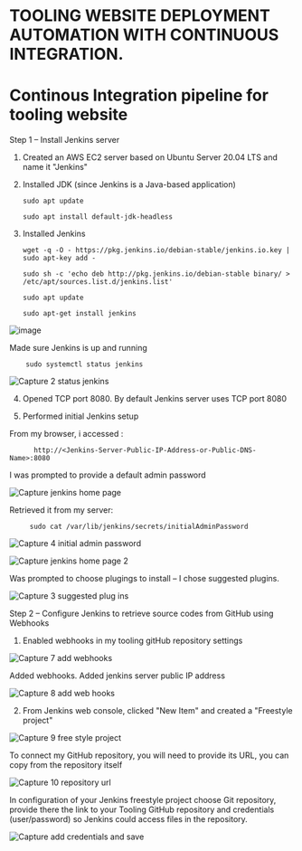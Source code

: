 
# TOOLING WEBSITE DEPLOYMENT AUTOMATION WITH CONTINUOUS INTEGRATION. 

# Continous Integration pipeline for tooling website 

Step 1 – Install Jenkins server

1. Created an AWS EC2 server based on Ubuntu Server 20.04 LTS and name it "Jenkins"

2. Installed JDK (since Jenkins is a Java-based application)

       sudo apt update
       
       sudo apt install default-jdk-headless
       
3. Installed Jenkins

       wget -q -O - https://pkg.jenkins.io/debian-stable/jenkins.io.key | sudo apt-key add -
       
       sudo sh -c 'echo deb http://pkg.jenkins.io/debian-stable binary/ > /etc/apt/sources.list.d/jenkins.list'
             
       sudo apt update
       
       sudo apt-get install jenkins

![image](https://user-images.githubusercontent.com/92916632/150677076-108d226d-3961-441c-9b2d-e2c4bff15bcd.png)

       
  Made sure Jenkins is up and running
  
        sudo systemctl status jenkins
        
![Capture 2 status jenkins](https://user-images.githubusercontent.com/92916632/150677178-4c8cb1c3-a391-4f20-aac2-4335f8ff8f1f.PNG)

        
 4. Opened TCP port 8080. By default Jenkins server uses TCP port 8080




5. Performed initial Jenkins setup


From my browser, i accessed :

          http://<Jenkins-Server-Public-IP-Address-or-Public-DNS-Name>:8080
  

  I was prompted to provide a default admin password
  
 ![Capture jenkins home page](https://user-images.githubusercontent.com/92916632/150677479-0e0167dd-1075-4331-8edb-6d1e4cdba5bc.PNG) 
  

  
  Retrieved it from my server:
  
         sudo cat /var/lib/jenkins/secrets/initialAdminPassword

![Capture 4 initial admin password](https://user-images.githubusercontent.com/92916632/150677646-83163612-486f-462c-9acb-3be788a74c92.PNG)

![Capture jenkins home page 2](https://user-images.githubusercontent.com/92916632/150677814-2cc5cf1c-9fa2-4592-9e4f-f548fa75cb0a.PNG)


 
 Was prompted to choose plugings to install – I chose suggested plugins.
 
 ![Capture 3 suggested plug ins](https://user-images.githubusercontent.com/92916632/150677349-00e378d9-4b74-476e-bdd0-845612c45ac6.PNG)

 
 
 
 Step 2 – Configure Jenkins to retrieve source codes from GitHub using Webhooks
 

1. Enabled webhooks in my tooling gitHub repository settings

![Capture 7 add webhooks](https://user-images.githubusercontent.com/92916632/150678029-a4cd0984-fd37-4123-91fd-f87da62285c5.PNG)


Added webhooks.   Added jenkins server public IP address


![Capture 8 add web hooks](https://user-images.githubusercontent.com/92916632/150677953-59b7c071-e599-4fb5-ad76-20583c8af88a.PNG)




2. From Jenkins web console, clicked "New Item" and created a "Freestyle project"

![Capture 9 free style project](https://user-images.githubusercontent.com/92916632/150678616-b0b4abd1-b222-42c4-88ff-c4e05dde96fa.PNG)



To connect my GitHub repository, you will need to provide its URL, you can copy from the repository itself

![Capture 10 repository url](https://user-images.githubusercontent.com/92916632/157853240-7677e61a-a73e-4d05-9bd2-4186779e8f81.PNG)


In configuration of your Jenkins freestyle project choose Git repository, provide there the link to your Tooling GitHub repository and credentials (user/password) so Jenkins could access files in the repository.

![Capture add credentials and save](https://user-images.githubusercontent.com/92916632/157853980-06b55292-cd6b-401f-a5b1-98d19c17ec44.PNG)






 
 






